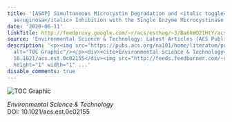 ```yaml
---
title: '[ASAP] Simultaneous Microcystin Degradation and <italic toggle="yes">Microcystis
  aeruginosa</italic> Inhibition with the Single Enzyme Microcystinase A'
date: '2020-06-11'
linkTitle: http://feedproxy.google.com/~r/acs/esthag/~3/Ba6hWO21HtY/acs.est.0c02155
source: 'Environmental Science & Technology: Latest Articles (ACS Publications)'
description: '<p><img src="https://pubs.acs.org/na101/home/literatum/publisher/achs/journals/content/esthag/0/esthag.ahead-of-print/acs.est.0c02155/20200611/images/medium/es0c02155_0007.gif"
  alt="TOC Graphic"/></p><div><cite>Environmental Science & Technology</cite></div><div>DOI:
  10.1021/acs.est.0c02155</div><img src="http://feeds.feedburner.com/~r/acs/esthag/~4/Ba6hWO21HtY"
  height="1" width="1" ...'
disable_comments: true
---
```

<p><img src="https://pubs.acs.org/na101/home/literatum/publisher/achs/journals/content/esthag/0/esthag.ahead-of-print/acs.est.0c02155/20200611/images/medium/es0c02155_0007.gif" alt="TOC Graphic"/></p><div><cite>Environmental Science & Technology</cite></div><div>DOI: 10.1021/acs.est.0c02155</div><img src="http://feeds.feedburner.com/~r/acs/esthag/~4/Ba6hWO21HtY" height="1" width="1" ...